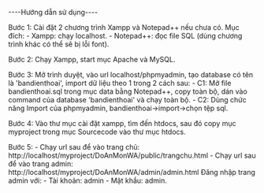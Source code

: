 ----Hướng dẫn sử dụng----

Bước 1: Cài đặt 2 chương trình Xampp và Notepad++ nếu chưa có. Mục đích:
	- Xampp: chạy localhost.
	- Notepad++: đọc file SQL (dùng chương trình khác có thể sẽ bị lỗi font).

Bước 2: Chạy Xampp, start mục Apache và MySQL.

Bước 3: Mở trình duyệt, vào url localhost/phpmyadmin, tạo database có tên là 'bandienthoai', import dữ liệu theo 1 trong 2 cách sau:
	- C1: Mở file bandienthoai.sql trong mục data bằng Notepad++, copy toàn bộ, dán vào command của database 'bandienthoai' và chạy toàn bộ.
	- C2: Dùng chức năng Import của phpmyadmin, bandienthoai->import->chọn tệp sql.

Bước 4: Vào thư mục cài đặt xampp, tìm đến htdocs, sau đó copy mục myproject trong mục Sourcecode vào thư mục htdocs.

Bước 5: - Chạy url sau để vào trang chủ: http://localhost/myproject/DoAnMonWA/public/trangchu.html
	- Chạy url sau để vào trang admin: http://localhost/myproject/DoAnMonWA/admin/admin.html
	Đăng nhập trang admin với:
	- Tài khoản: admin
	- Mật khẩu: admin.
